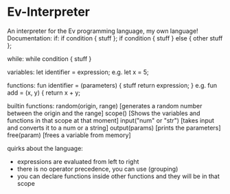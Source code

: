 # Ev-Interpreter
An interpreter for the Ev programming language, my own language!
Documentation:
if: 
  if condition {
    stuff
  };
  if condition {
    stuff
  } else {
    other stuff
  };
  
while:
  while condition {
    stuff
  }

variables:
  let identifier = expression;
  e.g. let x = 5;
 
functions:
  fun identifier = (parameters) {
    stuff
    return expression;
  }
  e.g. fun add = (x, y) {
          return x + y;

builtin functions:
  random(origin, range) [generates a random number between the origin and the range]
  scope() [Shows the variables and functions in that scope at that moment]
  input("num" or "str") [takes input and converts it to a num or a string]
  output(params) [prints the parameters]
  free(param) [frees a variable from memory]
  
quirks about the language:
  - expressions are evaluated from left to right 
  - there is no operator precedence, you can use (grouping)
  - you can declare functions inside other functions and they will be in that scope
